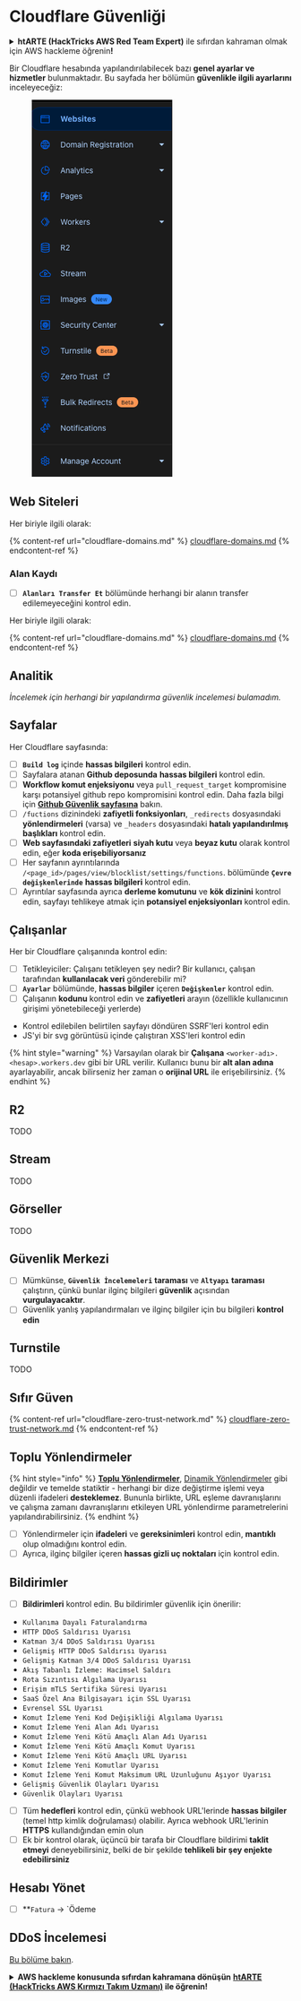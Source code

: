 # Cloudflare Güvenliği

<details>

<summary><strong>htARTE (HackTricks AWS Red Team Expert)</strong> ile sıfırdan kahraman olmak için AWS hackleme öğrenin<strong>!</strong></summary>

HackTricks'i desteklemenin diğer yolları:

* Şirketinizi HackTricks'te **reklamınızı görmek** veya **HackTricks'i PDF olarak indirmek** için [**ABONELİK PLANLARI**](https://github.com/sponsors/carlospolop)'na göz atın!
* [**Resmi PEASS & HackTricks ürünlerini**](https://peass.creator-spring.com) edinin
* [**The PEASS Family**](https://opensea.io/collection/the-peass-family) koleksiyonumuzdaki özel [**NFT'leri**](https://opensea.io/collection/the-peass-family) keşfedin
* 💬 [**Discord grubuna**](https://discord.gg/hRep4RUj7f) veya [**telegram grubuna**](https://t.me/peass) **katılın** veya **Twitter** 🐦 [**@hacktricks_live**](https://twitter.com/hacktricks_live)'ı takip edin.
* Hacking hilelerinizi göndererek HackTricks ve HackTricks Cloud github depolarına PR göndererek **hacking hilelerinizi paylaşın**.

</details>

Bir Cloudflare hesabında yapılandırılabilecek bazı **genel ayarlar ve hizmetler** bulunmaktadır. Bu sayfada her bölümün **güvenlikle ilgili ayarlarını** inceleyeceğiz:

<figure><img src="../../.gitbook/assets/image (85) (1).png" alt=""><figcaption></figcaption></figure>

## Web Siteleri

Her biriyle ilgili olarak:

{% content-ref url="cloudflare-domains.md" %}
[cloudflare-domains.md](cloudflare-domains.md)
{% endcontent-ref %}

### Alan Kaydı

* [ ] **`Alanları Transfer Et`** bölümünde herhangi bir alanın transfer edilemeyeceğini kontrol edin.

Her biriyle ilgili olarak:

{% content-ref url="cloudflare-domains.md" %}
[cloudflare-domains.md](cloudflare-domains.md)
{% endcontent-ref %}

## Analitik

_İncelemek için herhangi bir yapılandırma güvenlik incelemesi bulamadım._

## Sayfalar

Her Cloudflare sayfasında:

* [ ] **`Build log`** içinde **hassas bilgileri** kontrol edin.
* [ ] Sayfalara atanan **Github deposunda** **hassas bilgileri** kontrol edin.
* [ ] **Workflow komut enjeksiyonu** veya `pull_request_target` kompromisine karşı potansiyel github repo kompromisini kontrol edin. Daha fazla bilgi için [**Github Güvenlik sayfasına**](../github-security/) bakın.
* [ ] `/fuctions` dizinindeki **zafiyetli fonksiyonları**, `_redirects` dosyasındaki **yönlendirmeleri** (varsa) ve `_headers` dosyasındaki **hatalı yapılandırılmış başlıkları** kontrol edin.
* [ ] **Web sayfasındaki zafiyetleri** **siyah kutu** veya **beyaz kutu** olarak kontrol edin, eğer **koda erişebiliyorsanız**
* [ ] Her sayfanın ayrıntılarında `/<page_id>/pages/view/blocklist/settings/functions`. bölümünde **`Çevre değişkenlerinde`** **hassas bilgileri** kontrol edin.
* [ ] Ayrıntılar sayfasında ayrıca **derleme komutunu** ve **kök dizinini** kontrol edin, sayfayı tehlikeye atmak için **potansiyel enjeksiyonları** kontrol edin.

## **Çalışanlar**

Her bir Cloudflare çalışanında kontrol edin:

* [ ] Tetikleyiciler: Çalışanı tetikleyen şey nedir? Bir kullanıcı, çalışan tarafından **kullanılacak veri** gönderebilir mi?
* [ ] **`Ayarlar`** bölümünde, **hassas bilgiler** içeren **`Değişkenler`** kontrol edin.
* [ ] Çalışanın **kodunu** kontrol edin ve **zafiyetleri** arayın (özellikle kullanıcının girişimi yönetebileceği yerlerde)
* Kontrol edilebilen belirtilen sayfayı döndüren SSRF'leri kontrol edin
* JS'yi bir svg görüntüsü içinde çalıştıran XSS'leri kontrol edin

{% hint style="warning" %}
Varsayılan olarak bir **Çalışana** `<worker-adı>.<hesap>.workers.dev` gibi bir URL verilir. Kullanıcı bunu bir **alt alan adına** ayarlayabilir, ancak bilirseniz her zaman o **orijinal URL** ile erişebilirsiniz.
{% endhint %}

## R2

TODO

## Stream

TODO

## Görseller

TODO

## Güvenlik Merkezi

* [ ] Mümkünse, **`Güvenlik İncelemeleri`** **taraması** ve **`Altyapı`** **taraması** çalıştırın, çünkü bunlar ilginç bilgileri **güvenlik** açısından **vurgulayacaktır**.
* [ ] Güvenlik yanlış yapılandırmaları ve ilginç bilgiler için bu bilgileri **kontrol edin**

## Turnstile

TODO

## **Sıfır Güven**

{% content-ref url="cloudflare-zero-trust-network.md" %}
[cloudflare-zero-trust-network.md](cloudflare-zero-trust-network.md)
{% endcontent-ref %}

## Toplu Yönlendirmeler

{% hint style="info" %}
[**Toplu Yönlendirmeler**](https://developers.cloudflare.com/rules/url-forwarding/bulk-redirects/), [Dinamik Yönlendirmeler](https://developers.cloudflare.com/rules/url-forwarding/dynamic-redirects/) gibi değildir ve temelde statiktir - herhangi bir dize değiştirme işlemi veya düzenli ifadeleri **desteklemez**. Bununla birlikte, URL eşleme davranışlarını ve çalışma zamanı davranışlarını etkileyen URL yönlendirme parametrelerini yapılandırabilirsiniz.
{% endhint %}

* [ ] Yönlendirmeler için **ifadeleri** ve **gereksinimleri** kontrol edin, **mantıklı** olup olmadığını kontrol edin.
* [ ] Ayrıca, ilginç bilgiler içeren **hassas gizli uç noktaları** için kontrol edin.

## Bildirimler

* [ ] **Bildirimleri** kontrol edin. Bu bildirimler güvenlik için önerilir:
* `Kullanıma Dayalı Faturalandırma`
* `HTTP DDoS Saldırısı Uyarısı`
* `Katman 3/4 DDoS Saldırısı Uyarısı`
* `Gelişmiş HTTP DDoS Saldırısı Uyarısı`
* `Gelişmiş Katman 3/4 DDoS Saldırısı Uyarısı`
* `Akış Tabanlı İzleme: Hacimsel Saldırı`
* `Rota Sızıntısı Algılama Uyarısı`
* `Erişim mTLS Sertifika Süresi Uyarısı`
* `SaaS Özel Ana Bilgisayarı için SSL Uyarısı`
* `Evrensel SSL Uyarısı`
* `Komut İzleme Yeni Kod Değişikliği Algılama Uyarısı`
* `Komut İzleme Yeni Alan Adı Uyarısı`
* `Komut İzleme Yeni Kötü Amaçlı Alan Adı Uyarısı`
* `Komut İzleme Yeni Kötü Amaçlı Komut Uyarısı`
* `Komut İzleme Yeni Kötü Amaçlı URL Uyarısı`
* `Komut İzleme Yeni Komutlar Uyarısı`
* `Komut İzleme Yeni Komut Maksimum URL Uzunluğunu Aşıyor Uyarısı`
* `Gelişmiş Güvenlik Olayları Uyarısı`
* `Güvenlik Olayları Uyarısı`
* [ ] Tüm **hedefleri** kontrol edin, çünkü webhook URL'lerinde **hassas bilgiler** (temel http kimlik doğrulaması) olabilir. Ayrıca webhook URL'lerinin **HTTPS** kullandığından emin olun
* [ ] Ek bir kontrol olarak, üçüncü bir tarafa bir Cloudflare bildirimi **taklit etmeyi** deneyebilirsiniz, belki de bir şekilde **tehlikeli bir şey enjekte edebilirsiniz**

## Hesabı Yönet

* [ ] **`Fatura` -> `Ödeme
## DDoS İncelemesi

[Bu bölüme bakın](cloudflare-domains.md#cloudflare-ddos-koruma).

<details>

<summary><strong>AWS hackleme konusunda sıfırdan kahramana dönüşün</strong> <a href="https://training.hacktricks.xyz/courses/arte"><strong>htARTE (HackTricks AWS Kırmızı Takım Uzmanı)</strong></a><strong> ile öğrenin!</strong></summary>

HackTricks'i desteklemenin diğer yolları:

* Şirketinizi HackTricks'te **reklamınızı görmek** veya **HackTricks'i PDF olarak indirmek** için [**ABONELİK PLANLARINI**](https://github.com/sponsors/carlospolop) kontrol edin!
* [**Resmi PEASS & HackTricks ürünlerini**](https://peass.creator-spring.com) edinin
* [**The PEASS Ailesi'ni**](https://opensea.io/collection/the-peass-family) keşfedin, özel [**NFT'lerimiz**](https://opensea.io/collection/the-peass-family) koleksiyonumuz
* 💬 [**Discord grubuna**](https://discord.gg/hRep4RUj7f) veya [**telegram grubuna**](https://t.me/peass) **katılın** veya **Twitter** 🐦 [**@hacktricks_live**](https://twitter.com/hacktricks_live)**'ı takip edin**.
* **Hacking hilelerinizi** [**HackTricks**](https://github.com/carlospolop/hacktricks) ve [**HackTricks Cloud**](https://github.com/carlospolop/hacktricks-cloud) github reposuna **PR göndererek paylaşın**.

</details>
